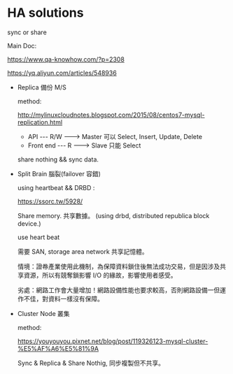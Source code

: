 # HA solutions
sync or share


Main Doc:

https://www.qa-knowhow.com/?p=2308

https://yq.aliyun.com/articles/548936


* Replica 備份 M/S

    method:
    
    http://mylinuxcloudnotes.blogspot.com/2015/08/centos7-mysql-replication.html
    
     * API --- R/W ---> Master 可以 Select, Insert, Update, Delete
     * Front end --- R ---> Slave 只能 Select 

    share nothing && sync data.

* Split Brain 腦裂(failover 容錯)

    using heartbeat && DRBD :
    
    https://ssorc.tw/5928/

    Share memory. 共享數據。 (using drbd, distributed republica block device.)

    use heart beat

    需要 SAN, storage area network 共享記憶體。
    
    情境：證帣產業使用此機制，為保障資料鎖住後無法成功交易，但是因涉及共享資源，所以有競奪鎖影響 I/O 的緣故，影響使用者感受。
    
    劣處：網路工作會大量增加！網路設備性能也要求較高，否則網路設備一但運作不佳，對資料一樣沒有保障。

* Cluster Node 叢集

    method:
   
    https://youyouyou.pixnet.net/blog/post/119326123-mysql-cluster-%E5%AF%A6%E5%81%9A

    Sync & Replica & Share Nothig, 同步複製但不共享。
    
   
